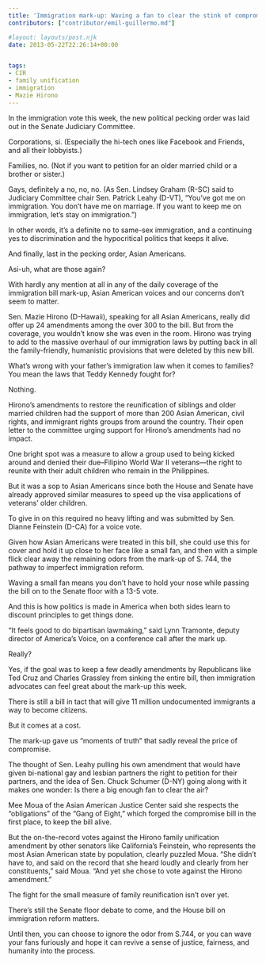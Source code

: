 ```yaml
---
title: 'Immigration mark-up: Waving a fan to clear the stink of compromise'
contributors: ["contributor/emil-guillermo.md"]

#layout: layouts/post.njk
date: 2013-05-22T22:26:14+00:00


tags:
- CIR
- family unification
- immigration
- Mazie Hirono
---
```


In the immigration vote this week, the new political pecking order was laid out
in the Senate Judiciary Committee.

Corporations, si. (Especially the hi-tech ones like Facebook and Friends, and
all their lobbyists.)

Families, no. (Not if you want to petition for an older married child or a
brother or sister.)

Gays, definitely a no, no, no. (As Sen. Lindsey Graham (R-SC) said to Judiciary
Committee chair Sen. Patrick Leahy (D-VT), “You’ve got me on immigration. You
don’t have me on marriage. If you want to keep me on immigration, let’s stay on
immigration.”)

In other words, it’s a definite no to same-sex immigration, and a continuing yes
to discrimination and the hypocritical politics that keeps it alive.

And finally, last in the pecking order, Asian Americans.

Asi-uh, what are those again?

With hardly any mention at all in any of the daily coverage of the immigration
bill mark-up, Asian American voices and our concerns don’t seem to matter.

Sen. Mazie Hirono (D-Hawaii), speaking for all Asian Americans, really did offer
up 24 amendments among the over 300 to the bill. But from the coverage, you
wouldn’t know she was even in the room. Hirono was trying to add to the massive
overhaul of our immigration laws by putting back in all the family-friendly,
humanistic provisions that were deleted by this new bill.

What’s wrong with your father’s immigration law when it comes to families? You
mean the laws that Teddy Kennedy fought for?

Nothing.

Hirono’s amendments to restore the reunification of siblings and older married
children had the support of more than 200 Asian American, civil rights, and
immigrant rights groups from around the country. Their open letter to the
committee urging support for Hirono’s amendments had no impact.

One bright spot was a measure to allow a group used to being kicked around and
denied their due–Filipino World War II veterans—the right to reunite with their
adult children who remain in the Philippines.

But it was a sop to Asian Americans since both the House and Senate have already
approved similar measures to speed up the visa applications of veterans’ older
children.

To give in on this required no heavy lifting and was submitted by Sen. Dianne
Feinstein (D-CA) for a voice vote.

Given how Asian Americans were treated in this bill, she could use this for
cover and hold it up close to her face like a small fan, and then with a simple
flick clear away the remaining odors from the mark-up of S. 744, the pathway to
imperfect immigration reform.

Waving a small fan means you don’t have to hold your nose while passing the bill
on to the Senate floor with a 13-5 vote.

And this is how politics is made in America when both sides learn to discount
principles to get things done.

“It feels good to do bipartisan lawmaking,” said Lynn Tramonte, deputy director
of America’s Voice, on a conference call after the mark up.

Really?

Yes, if the goal was to keep a few deadly amendments by Republicans like Ted
Cruz and Charles Grassley from sinking the entire bill, then immigration
advocates can feel great about the mark-up this week.

There is still a bill in tact that will give 11 million undocumented immigrants
a way to become citizens.

But it comes at a cost.

The mark-up gave us “moments of truth” that sadly reveal the price of
compromise.

The thought of Sen. Leahy pulling his own amendment that would have given
bi-national gay and lesbian partners the right to petition for their partners,
and the idea of Sen. Chuck Schumer (D-NY) going along with it makes one wonder:
Is there a big enough fan to clear the air?

Mee Moua of the Asian American Justice Center said she respects the
“obligations” of the “Gang of Eight,” which forged the compromise bill in the
first place, to keep the bill alive.

But the on-the-record votes against the Hirono family unification amendment by
other senators like California’s Feinstein, who represents the most Asian
American state by population, clearly puzzled Moua. “She didn’t have to, and
said on the record that she heard loudly and clearly from her constituents,”
said Moua. “And yet she chose to vote against the Hirono amendment.”

The fight for the small measure of family reunification isn’t over yet.

There’s still the Senate floor debate to come, and the House bill on immigration
reform matters.

Until then, you can choose to ignore the odor from S.744, or you can wave your
fans furiously and hope it can revive a sense of justice, fairness, and humanity
into the process.
